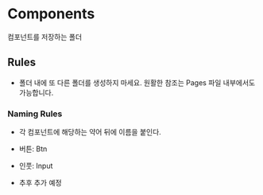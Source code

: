 # Components

컴포넌트를 저장하는 폴더

## Rules

- 폴더 내에 또 다른 폴더를 생성하지 마세요. 원활한 참조는 Pages 파일 내부에서도 가능합니다.

### Naming Rules

- 각 컴포넌트에 해당하는 약어 뒤에 이름을 붙인다.

- 버튼: Btn
- 인풋: Input
- 추후 추가 예정
